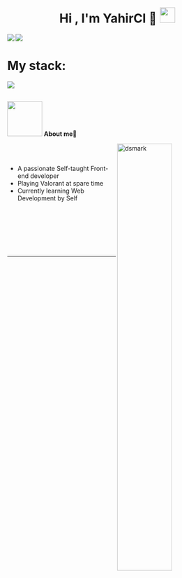 
<h1 align="center"><b>Hi , I'm YahirCl 🍓 </b><img src="https://media.giphy.com/media/hvRJCLFzcasrR4ia7z/giphy.gif" width="35"></h1>
<!--  -->
<p align="center">
  
</p>
<img align="left" src="https://github-readme-stats.vercel.app/api?username=yahircl&show_icons=true&locale=en&theme=tokyonight&rank_icon=percentile" />
<img src="https://github-readme-stats.vercel.app/api/top-langs?username=yahircl&show_icons=true&locale=en&layout=compact&theme=tokyonight" />
<br/>
<h1>My stack:</h1>
<img src="https://skillicons.dev/icons?i=react,nodejs,express,js,ts,css,tailwind,mongo,firebase,postgresql,git,figma&theme=dark"/>

<br>

	
## <picture>
<img src = "https://i.pinimg.com/originals/8d/d1/76/8dd176c04a07c37b80a640dbc73382ff.gif" width = 80px></picture> **About me🍓**

<img alt="dsmark" align="right"  height="50%" width="50%" src="https://c.tenor.com/NzrqQHFBVz8AAAAj/kitty-transparent.gif">
<br>
<br>

- A passionate Self-taught Front-end developer
- Playing Valorant at spare time
- Currently learning Web Development by Self

<br><br>

<br>

<p align="center">




<br>

---

<br>


